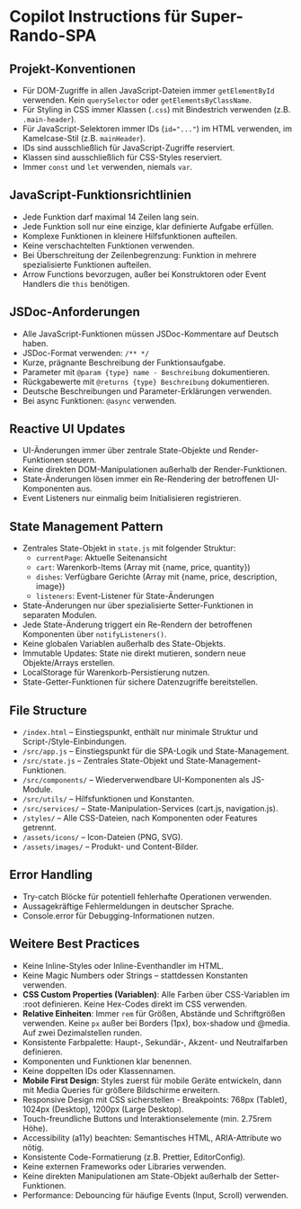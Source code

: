 # Copilot Instructions für Super-Rando-SPA

## Projekt-Konventionen

- Für DOM-Zugriffe in allen JavaScript-Dateien immer `getElementById` verwenden. Kein `querySelector` oder `getElementsByClassName`.
- Für Styling in CSS immer Klassen (`.css`) mit Bindestrich verwenden (z.B. `.main-header`).
- Für JavaScript-Selektoren immer IDs (`id="..."`) im HTML verwenden, im Kamelcase-Stil (z.B. `mainHeader`).
- IDs sind ausschließlich für JavaScript-Zugriffe reserviert.
- Klassen sind ausschließlich für CSS-Styles reserviert.
- Immer `const` und `let` verwenden, niemals `var`.

## JavaScript-Funktionsrichtlinien

- Jede Funktion darf maximal 14 Zeilen lang sein.
- Jede Funktion soll nur eine einzige, klar definierte Aufgabe erfüllen.
- Komplexe Funktionen in kleinere Hilfsfunktionen aufteilen.
- Keine verschachtelten Funktionen verwenden.
- Bei Überschreitung der Zeilenbegrenzung: Funktion in mehrere spezialisierte Funktionen aufteilen.
- Arrow Functions bevorzugen, außer bei Konstruktoren oder Event Handlers die `this` benötigen.

## JSDoc-Anforderungen

- Alle JavaScript-Funktionen müssen JSDoc-Kommentare auf Deutsch haben.
- JSDoc-Format verwenden: `/** */`
- Kurze, prägnante Beschreibung der Funktionsaufgabe.
- Parameter mit `@param {type} name - Beschreibung` dokumentieren.
- Rückgabewerte mit `@returns {type} Beschreibung` dokumentieren.
- Deutsche Beschreibungen und Parameter-Erklärungen verwenden.
- Bei async Funktionen: `@async` verwenden.

## Reactive UI Updates

- UI-Änderungen immer über zentrale State-Objekte und Render-Funktionen steuern.
- Keine direkten DOM-Manipulationen außerhalb der Render-Funktionen.
- State-Änderungen lösen immer ein Re-Rendering der betroffenen UI-Komponenten aus.
- Event Listeners nur einmalig beim Initialisieren registrieren.

## State Management Pattern

- Zentrales State-Objekt in `state.js` mit folgender Struktur:
  - `currentPage`: Aktuelle Seitenansicht
  - `cart`: Warenkorb-Items (Array mit {name, price, quantity})
  - `dishes`: Verfügbare Gerichte (Array mit {name, price, description, image})
  - `listeners`: Event-Listener für State-Änderungen
- State-Änderungen nur über spezialisierte Setter-Funktionen in separaten Modulen.
- Jede State-Änderung triggert ein Re-Rendern der betroffenen Komponenten über `notifyListeners()`.
- Keine globalen Variablen außerhalb des State-Objekts.
- Immutable Updates: State nie direkt mutieren, sondern neue Objekte/Arrays erstellen.
- LocalStorage für Warenkorb-Persistierung nutzen.
- State-Getter-Funktionen für sichere Datenzugriffe bereitstellen.

## File Structure

- `/index.html` – Einstiegspunkt, enthält nur minimale Struktur und Script-/Style-Einbindungen.
- `/src/app.js` – Einstiegspunkt für die SPA-Logik und State-Management.
- `/src/state.js` – Zentrales State-Objekt und State-Management-Funktionen.
- `/src/components/` – Wiederverwendbare UI-Komponenten als JS-Module.
- `/src/utils/` – Hilfsfunktionen und Konstanten.
- `/src/services/` – State-Manipulation-Services (cart.js, navigation.js).
- `/styles/` – Alle CSS-Dateien, nach Komponenten oder Features getrennt.
- `/assets/icons/` – Icon-Dateien (PNG, SVG).
- `/assets/images/` – Produkt- und Content-Bilder.

## Error Handling

- Try-catch Blöcke für potentiell fehlerhafte Operationen verwenden.
- Aussagekräftige Fehlermeldungen in deutscher Sprache.
- Console.error für Debugging-Informationen nutzen.

## Weitere Best Practices

- Keine Inline-Styles oder Inline-Eventhandler im HTML.
- Keine Magic Numbers oder Strings – stattdessen Konstanten verwenden.
- **CSS Custom Properties (Variablen)**: Alle Farben über CSS-Variablen im :root definieren. Keine Hex-Codes direkt im CSS verwenden.
- **Relative Einheiten**: Immer `rem` für Größen, Abstände und Schriftgrößen verwenden. Keine `px` außer bei Borders (1px), box-shadow und @media. Auf zwei Dezimalstellen runden.
- Konsistente Farbpalette: Haupt-, Sekundär-, Akzent- und Neutralfarben definieren.
- Komponenten und Funktionen klar benennen.
- Keine doppelten IDs oder Klassennamen.
- **Mobile First Design**: Styles zuerst für mobile Geräte entwickeln, dann mit Media Queries für größere Bildschirme erweitern.
- Responsive Design mit CSS sicherstellen - Breakpoints: 768px (Tablet), 1024px (Desktop), 1200px (Large Desktop).
- Touch-freundliche Buttons und Interaktionselemente (min. 2.75rem Höhe).
- Accessibility (a11y) beachten: Semantisches HTML, ARIA-Attribute wo nötig.
- Konsistente Code-Formatierung (z.B. Prettier, EditorConfig).
- Keine externen Frameworks oder Libraries verwenden.
- Keine direkten Manipulationen am State-Objekt außerhalb der Setter-Funktionen.
- Performance: Debouncing für häufige Events (Input, Scroll) verwenden.
